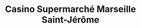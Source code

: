 ---
title: "Casino Supermarché Marseille Saint-Jérôme"
url: /marseille/casino-supermarche-marseille-saint-jerome/
shop: Supermarkt
---